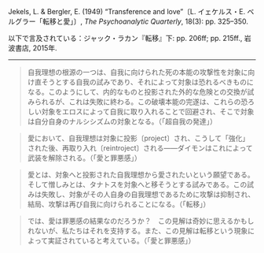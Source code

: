Jekels, L. & Bergler, E. (1949) “Transference and love”〔L. イェケルス・E. ベルグラー「転移と愛」〕, _The Psychoanalytic Quarterly_, 18(3): pp. 325–350.

以下で言及されている：ジャック・ラカン『転移』下: pp. 206ff; pp. 215ff., 岩波書店, 2015年.

----

> 自我理想の根源の一つは、自我に向けられた死の本能の攻撃性を対象に向け直そうとする自我の試みであり、それによって対象は恐れるべきものになる。このようにして、内的なものと投影された外的な危険との交換が試みられるが、これは失敗に終わる。この破壊本能の完遂は、これらの恐ろしい対象をエロスによって自我に取り入れることで回避され、そこで対象は自分自身のナルシシズムの対象となる。（「超自我の発達」）

> 愛において、自我理想は対象に投影〔project〕され、こうして「強化」された後、再取り入れ〔reintroject〕される——ダイモンはこれによって武装を解除される。（「愛と罪悪感」）

> 愛とは、対象へと投影された自我理想から愛されたいという願望である。そして憎しみとは、タナトスを対象へと移そうとする試みである。この試みは失敗し、対象がその人自身の自我理想であるために攻撃は抑制され、結局、攻撃は再び自我に向けられることになる。（「転移」）

> では、愛は罪悪感の結果なのだろうか？　この見解は奇妙に思えるかもしれないが、私たちはそれを支持する。また、この見解は転移という現象によって実証されていると考えている。（「愛と罪悪感」）
